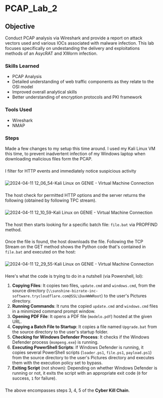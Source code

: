 # PCAP_Lab_2

## Objective

Conduct PCAP analysis via Wireshark and provide a report on attack vectors used and various IOCs associated with malware infection.
This lab focuses specifically on undestanding the delivery and exploitations methods of an AsycRAT and XWorm infection.

### Skills Learned

- PCAP Analysis
- Detailed understanding of web traffic components as they relate to the OSI model
- Improved overall analytical skills
- Better understanding of encryption protocols and PKI framework

  
### Tools Used

- Wireshark
- NMAP

### Steps

Made a few changes to my setup this time around. I used my Kali Linux VM this time, to prevent inadvertent infection of my Windows laptop when downloading malicious files form the PCAP.
###
I filter for HTTP events and immediately notice suspicious activity
###
![2024-04-11 12_06_54-Kali Linux on GENIE - Virtual Machine Connection](https://github.com/Benrosan/PCAP-Lab-2/assets/160042310/b17c44cb-2bae-4176-8f68-7bba64bd52f2)
###
The host check for permitted HTTP options and the server returns the following (obtained by following TPC stream).
###
![2024-04-11 12_10_59-Kali Linux on GENIE - Virtual Machine Connection](https://github.com/Benrosan/PCAP-Lab-2/assets/160042310/ce2020a2-c5c6-46da-9762-a1f5344342d3)
###
The host then starts looking for a specific batch file: `file.bat` via PROPFIND method. 
###
Once the file is found, the host downloads the file. Following the TCP Stream on the GET method shows the Python code that's contained in `file.bat` and executed on the host:
###
![2024-04-11 12_29_55-Kali Linux on GENIE - Virtual Machine Connection](https://github.com/Benrosan/PCAP-Lab-2/assets/160042310/3576d8da-7cd5-4743-9fc3-dbd44f620b3c)
###
Here's what the code is trying to do in a nutshell (via Powershell, lol):

  1. **Copying Files**: It copies two files, `update.cmd` and `windows.cmd`, from the source directory (`\\sunshine-bizrate-inc-software.trycloudflare.com@SSL\DavWWWRoot`) to the user's Pictures directory.
  2. **Running Commands**: It runs the copied `update.cmd` and `windows.cmd` files in a minimized command prompt window.
  3. **Opening PDF File**: It opens a PDF file (`modelo.pdf`) hosted at the given URL.
  4. **Copying a Batch File to Startup**: It copies a file named `Upgrade.bat` from the source directory to the user's startup folder.
  5. **Checking for Windows Defender Process**: It checks if the Windows Defender process (`msmpeng.exe`) is running.
  6. **Executing PowerShell Scripts**: If Windows Defender is running, it copies several PowerShell scripts (`loader.ps1`, `file.ps1`, `payload.ps1`) from the source directory to the user's Pictures directory and executes them with the execution policy set to bypass.
  7. **Exiting Script** (not shown): Depending on whether Windows Defender is running or not, it exits the script with an appropriate exit code (`0` for success, `1` for failure).
###
The above encompasses steps 3, 4, 5 of the **Cyber Kill Chain**.



